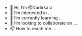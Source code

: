 - 👋 Hi, I’m @Nadirkara
- 👀 I’m interested in ...
- 🌱 I’m currently learning ...
- 💞️ I’m looking to collaborate on ...
- 📫 How to reach me ...

<!---
Nadirkara/Nadirkara is a ✨ special ✨ repository because its `README.md` (this file) appears on your GitHub profile.
You can click the Preview link to take a look at your changes.
--->
